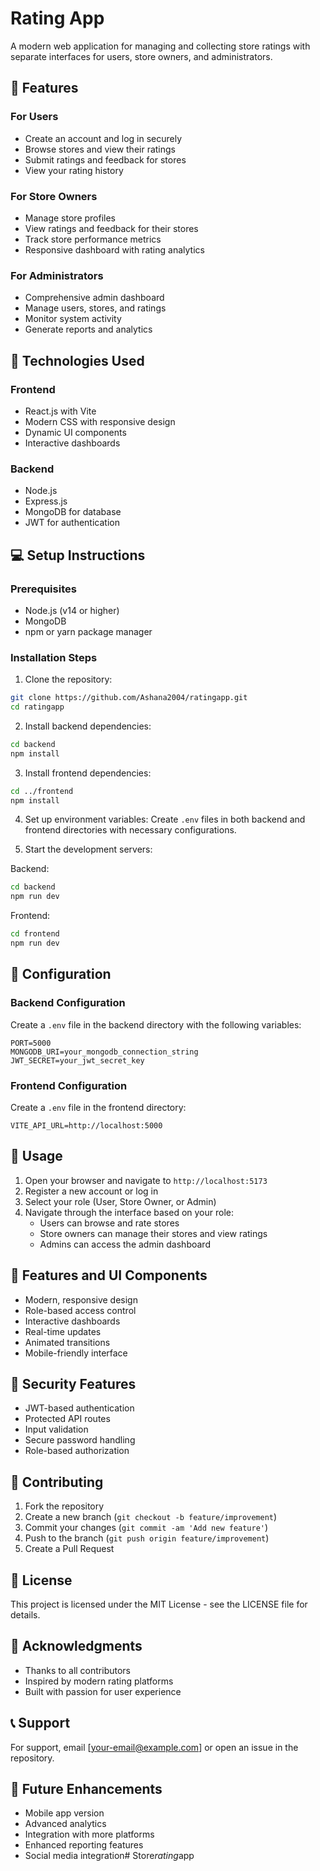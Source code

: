 # Rating App

A modern web application for managing and collecting store ratings with separate interfaces for users, store owners, and administrators.

## 🌟 Features

### For Users
- Create an account and log in securely
- Browse stores and view their ratings
- Submit ratings and feedback for stores
- View your rating history

### For Store Owners
- Manage store profiles
- View ratings and feedback for their stores
- Track store performance metrics
- Responsive dashboard with rating analytics

### For Administrators
- Comprehensive admin dashboard
- Manage users, stores, and ratings
- Monitor system activity
- Generate reports and analytics

## 🚀 Technologies Used

### Frontend
- React.js with Vite
- Modern CSS with responsive design
- Dynamic UI components
- Interactive dashboards

### Backend
- Node.js
- Express.js
- MongoDB for database
- JWT for authentication

## 💻 Setup Instructions

### Prerequisites
- Node.js (v14 or higher)
- MongoDB
- npm or yarn package manager

### Installation Steps

1. Clone the repository:
```bash
git clone https://github.com/Ashana2004/ratingapp.git
cd ratingapp
```

2. Install backend dependencies:
```bash
cd backend
npm install
```

3. Install frontend dependencies:
```bash
cd ../frontend
npm install
```

4. Set up environment variables:
Create `.env` files in both backend and frontend directories with necessary configurations.

5. Start the development servers:

Backend:
```bash
cd backend
npm run dev
```

Frontend:
```bash
cd frontend
npm run dev
```

## 🔧 Configuration

### Backend Configuration
Create a `.env` file in the backend directory with the following variables:
```env
PORT=5000
MONGODB_URI=your_mongodb_connection_string
JWT_SECRET=your_jwt_secret_key
```

### Frontend Configuration
Create a `.env` file in the frontend directory:
```env
VITE_API_URL=http://localhost:5000
```

## 📱 Usage

1. Open your browser and navigate to `http://localhost:5173`
2. Register a new account or log in
3. Select your role (User, Store Owner, or Admin)
4. Navigate through the interface based on your role:
   - Users can browse and rate stores
   - Store owners can manage their stores and view ratings
   - Admins can access the admin dashboard

## 🎨 Features and UI Components

- Modern, responsive design
- Role-based access control
- Interactive dashboards
- Real-time updates
- Animated transitions
- Mobile-friendly interface

## 🔐 Security Features

- JWT-based authentication
- Protected API routes
- Input validation
- Secure password handling
- Role-based authorization

## 🤝 Contributing

1. Fork the repository
2. Create a new branch (`git checkout -b feature/improvement`)
3. Commit your changes (`git commit -am 'Add new feature'`)
4. Push to the branch (`git push origin feature/improvement`)
5. Create a Pull Request

## 📝 License

This project is licensed under the MIT License - see the LICENSE file for details.

## 🙏 Acknowledgments

- Thanks to all contributors
- Inspired by modern rating platforms
- Built with passion for user experience

## 📞 Support

For support, email [your-email@example.com] or open an issue in the repository.

## 🚀 Future Enhancements

- Mobile app version
- Advanced analytics
- Integration with more platforms
- Enhanced reporting features
- Social media integration#   S t o r e _ r a t i n g _ a p p 
 
 
